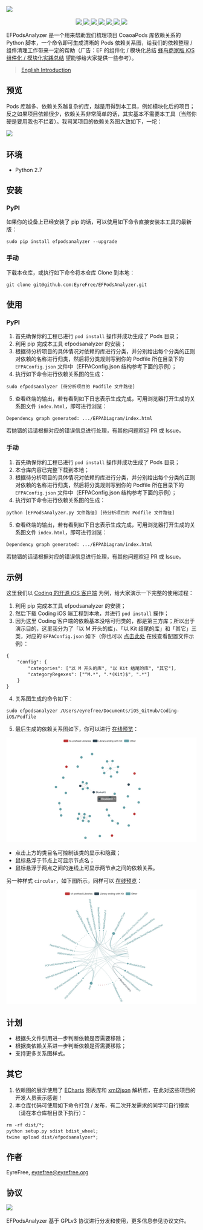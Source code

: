 ![](assets/headimage.png)

<p align="center">
    <a href="https://pypi.org/project/efpodsanalyzer/">
        <img src="https://badge.fury.io/py/efpodsanalyzer.svg">
    </a>
    <a href="https://www.python.org/">
        <img src="https://img.shields.io/badge/language-Python-2e6fa0.svg">
    </a>
    <a href="https://codebeat.co/projects/github-com-eyrefree-efpodsanalyzer-master">
        <img src="https://codebeat.co/badges/67a3cc17-24fb-4c3d-b94c-61e17eea08cc"/>
    </a>
    <a href="https://raw.githubusercontent.com/EyreFree/EFPodsAnalyzer/master/LICENSE">
        <img src="https://img.shields.io/badge/license-GPLv3-000000.svg">
    </a>
    <a href="https://twitter.com/EyreFree777">
        <img src="https://img.shields.io/badge/twitter-@EyreFree777-blue.svg?style=flat">
    </a>
    <a href="http://weibo.com/eyrefree777">
        <img src="https://img.shields.io/badge/weibo-@EyreFree-red.svg?style=flat">
    </a>
    <a href="https://raw.githubusercontent.com/EyreFree/EFQRCode/assets/icon/MadeWith%3C3.png">
        <img src="https://img.shields.io/badge/made%20with-%3C3-orange.svg">
    </a>
</p>

EFPodsAnalyzer 是一个用来帮助我们梳理项目 CoaoaPods 库依赖关系的 Python 脚本，一个命令即可生成清晰的 Pods 依赖关系图，给我们的依赖整理 / 组件清理工作带来一定的帮助（广告：EF 的组件化 / 模块化总结 [蜂鸟商家版 iOS 组件化 / 模块化实践总结](https://juejin.im/post/5a620cf5f265da3e36415764) 望能够给大家提供一些参考）。

> [English Introduction](/README.md)

## 预览

Pods 库越多、依赖关系越复杂的库，越是用得到本工具，例如模块化后的项目；反之如果项目依赖很少，依赖关系非常简单的话，其实基本不需要本工具（当然你硬是要用我也不拦着）。我司某项目的依赖关系图大致如下，一坨：

![](assets/overview.png)

## 环境

- Python 2.7

## 安装

### PyPI

如果你的设备上已经安装了 pip 的话，可以使用如下命令直接安装本工具的最新版：

```
sudo pip install efpodsanalyzer --upgrade
```

### 手动

下载本仓库，或执行如下命令将本仓库 Clone 到本地：

```
git clone git@github.com:EyreFree/EFPodsAnalyzer.git
```

## 使用

### PyPI

1. 首先确保你的工程已进行 `pod install` 操作并成功生成了 Pods 目录；
2. 利用 pip 完成本工具 efpodsanalyzer 的安装；
3. 根据待分析项目的具体情况对依赖的库进行分类，并分别给出每个分类的正则对依赖的名称进行归类，然后将分类规则写到你的 Podfile 所在目录下的 `EFPAConfig.json` 文件中（EFPAConfig.json 结构参考下面的示例）；
4. 执行如下命令进行依赖关系图的生成：

```
sudo efpodsanalyzer [待分析项目的 Podfile 文件路径]
```

5. 查看终端的输出，若有看到如下日志表示生成完成，可用浏览器打开生成的关系图文件 `index.html`，即可进行浏览：

```
Dependency graph generated: .../EFPADiagram/index.html
```

若抛错的话请根据对应的错误信息进行处理，有其他问题欢迎 PR 或 Issue。

### 手动

1. 首先确保你的工程已进行 `pod install` 操作并成功生成了 Pods 目录；
2. 本仓库内容已完整下载到本地；
3. 根据待分析项目的具体情况对依赖的库进行分类，并分别给出每个分类的正则对依赖的名称进行归类，然后将分类规则写到你的 Podfile 所在目录下的 `EFPAConfig.json` 文件中（EFPAConfig.json 结构参考下面的示例）；
4. 执行如下命令进行依赖关系图的生成：

```
python [EFPodsAnalyzer.py 文件路径] [待分析项目的 Podfile 文件路径]
```

5. 查看终端的输出，若有看到如下日志表示生成完成，可用浏览器打开生成的关系图文件 `index.html`，即可进行浏览：

```
Dependency graph generated: .../EFPADiagram/index.html
```

若抛错的话请根据对应的错误信息进行处理，有其他问题欢迎 PR 或 Issue。

## 示例

这里我们以 [Coding 的开源 iOS 客户端](https://github.com/Coding/Coding-iOS) 为例，给大家演示一下完整的使用过程：

1. 利用 pip 完成本工具 efpodsanalyzer 的安装；
2. 然后下载 Coding iOS 端工程到本地，并进行 `pod install` 操作；
3. 因为这里 Coding 客户端的依赖基本没啥可归类的，都是第三方库；所以出于演示目的，这里我分为了「以 M 开头的库」、「以 Kit 结尾的库」和「其它」三类，对应的 `EFPAConfig.json` 如下（你也可以 [点击此处](/efpodsanalyzer/EFPAConfig.json) 在线查看配置文件示例）：

```
{
    "config": {
        "categories": ["以 M 开头的库", "以 Kit 结尾的库", "其它"],
        "categoryRegexes": ["^M.*", ".*(Kit)$", ".*"]
    }
}
```

4. 关系图生成的命令如下：

```
sudo efpodsanalyzer /Users/eyrefree/Documents/iOS_GitHub/Coding-iOS/Podfile
```

5. 最后生成的依赖关系图如下，你可以进行 [在线预览](https://eyrefree.github.io/EFPodsAnalyzer/docs/graph_force.html)：

![](assets/example.png)

- 点击上方的类目名可控制该类的显示和隐藏；
- 鼠标悬浮于节点上可显示节点名；
- 鼠标悬浮于两点之间的连线上可显示两节点之间的依赖关系。

另一种样式 `circular`，如下图所示，同样可以 [在线预览](https://eyrefree.github.io/EFPodsAnalyzer/docs/graph_circular.html)：

![](assets/example_circular.png)

## 计划

- 根据头文件引用进一步判断依赖是否需要移除；
- 根据类依赖关系进一步判断依赖是否需要移除；
- 支持更多关系图样式。

## 其它

1. 依赖图的展示使用了 [ECharts](https://github.com/ecomfe/echarts) 图表库和 [xml2json](https://github.com/abdmob/x2js) 解析库，在此对这些项目的开发人员表示感谢！
2. 本仓库代码可使用如下命令打包 / 发布，有二次开发需求的同学可自行摸索（请在本仓库根目录下执行）：

```
rm -rf dist/*;
python setup.py sdist bdist_wheel;
twine upload dist/efpodsanalyzer*;
```

## 作者

EyreFree, eyrefree@eyrefree.org

## 协议

![](https://www.gnu.org/graphics/gplv3-127x51.png)

EFPodsAnalyzer 基于 GPLv3 协议进行分发和使用，更多信息参见协议文件。
